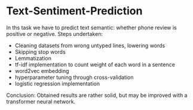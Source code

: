 # Text-Sentiment-Prediction
In ths task we have to predict text semantic: whether phone review is positive or negative. 
Steps undertaken:
* Cleaning datasets from wrong untyped lines, lowering words
* Skipping stop words
* Lemmatization
* tf-idf implementation to count weight of each word in a sentence
* word2vec embedding
* hyperparameter tuning through cross-validation
* logistic regression implementation

Conclusion: Obtained results are rather solid, but may be improved with a transformer neural network.
